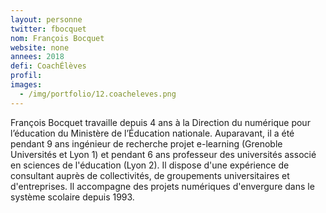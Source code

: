 ```yaml
---
layout: personne
twitter: fbocquet
nom: François Bocquet
website: none
annees: 2018
defi: CoachÉlèves
profil: 
images:
  - /img/portfolio/12.coacheleves.png
---
```


François Bocquet travaille depuis 4 ans à la Direction du numérique
pour l’éducation du Ministère de l’Éducation nationale.  Auparavant,
il a été pendant 9 ans ingénieur de recherche projet e-learning
(Grenoble Universités et Lyon 1) et pendant 6 ans professeur des
universités associé en sciences de l'éducation (Lyon 2). Il dispose
d'une expérience de consultant auprès de collectivités, de groupements
universitaires et d'entreprises. Il accompagne des projets numériques
d'envergure dans le système scolaire depuis 1993.
